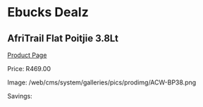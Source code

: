 
# Ebucks Dealz
## AfriTrail Flat Poitjie 3.8Lt
[Product Page](https://www.ebucks.com/web/shop/productSelected.do?prodId=1202301424&catId=714965764)

Price: R469.00

Image: /web/cms/system/galleries/pics/prodimg/ACW-BP38.png

Savings: 


	